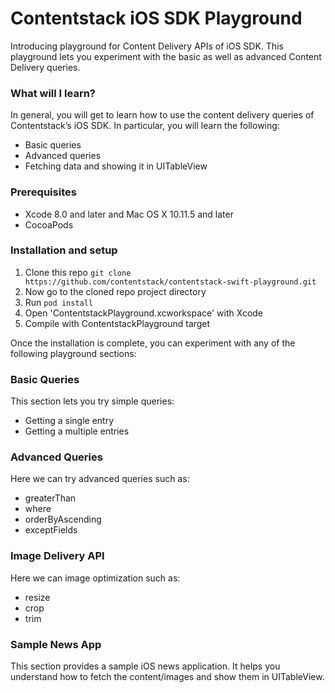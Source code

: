 # Contentstack iOS SDK Playground
Introducing playground for Content Delivery APIs of iOS SDK. This playground lets you experiment with the basic as well as advanced Content Delivery queries.

### What will I learn?
In general, you will get to learn how to use the content delivery queries of Contentstack’s iOS SDK. In particular, you will learn the following:
- Basic queries
- Advanced queries
- Fetching data and showing it in UITableView

### Prerequisites
- Xcode 8.0 and later and Mac OS X 10.11.5 and later
- CocoaPods

### Installation and setup
1. Clone this repo `git clone https://github.com/contentstack/contentstack-swift-playground.git`
1. Now go to the cloned repo project directory
1. Run `pod install`
1. Open 'ContentstackPlayground.xcworkspace' with Xcode
1. Compile with ContentstackPlayground target

Once the installation is complete, you can experiment with any of the following playground sections:

### Basic Queries
This section lets you try simple queries:
- Getting a single entry
- Getting a multiple entries

### Advanced Queries
Here we can try advanced queries such as:
- greaterThan
- where
- orderByAscending
- exceptFields

### Image Delivery API
Here we can image optimization such as:
- resize
- crop
- trim

### Sample News App
This section provides a sample iOS news application. It helps you understand how to fetch the content/images and show them in UITableView.

